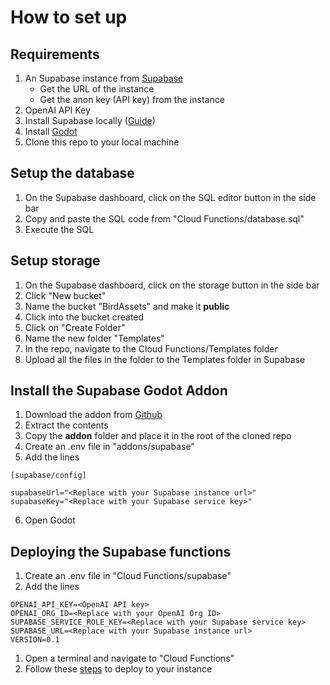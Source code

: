 # How to set up

## Requirements
1. An Supabase instance from [Supabase](supabase.com)
    - Get the URL of the instance
    - Get the anon key (API key) from the instance
2. OpenAI API Key 
3. Install Supabase locally ([Guide](https://supabase.com/docs/guides/cli/getting-started))
4. Install [Godot](godotengine.org)
5. Clone this repo to your local machine

## Setup the database 
1. On the Supabase dashboard, click on the SQL editor button in the side bar
2. Copy and paste the SQL code from "Cloud Functions/database.sql"
3. Execute the SQL

## Setup storage 
1. On the Supabase dashboard, click on the storage button in the side bar
2. Click "New bucket"
3. Name the bucket "BirdAssets" and make it **public**
4. Click into the bucket created
5. Click on "Create Folder"
6. Name the new folder "Templates"
7. In the repo, navigate to the Cloud Functions/Templates folder
8. Upload all the files in the folder to the Templates folder in Supabase 

## Install the Supabase Godot Addon
1. Download the addon from [Github](https://github.com/supabase-community/godot-engine.supabase/releases/tag/LW7)
2. Extract the contents
3. Copy the **addon** folder and place it in the root of the cloned repo
4. Create an .env file in "addons/supabase"
5. Add the lines
```
[supabase/config]

supabaseUrl="<Replace with your Supabase instance url>"
supabaseKey="<Replace with your Supabase service key>"

```
6. Open Godot

## Deploying the Supabase functions
1. Create an .env file in "Cloud Functions/supabase"
2. Add the lines 
```
OPENAI_API_KEY=<OpenAI API key>
OPENAI_ORG_ID=<Replace with your OpenAI Org ID>
SUPABASE_SERVICE_ROLE_KEY=<Replace with your Supabase service key>
SUPABASE_URL=<Replace with your Supabase instance url>
VERSION=0.1
```
1. Open a terminal and navigate to "Cloud Functions"
2. Follow these [steps](https://supabase.com/docs/guides/functions/deploy) to deploy to your instance